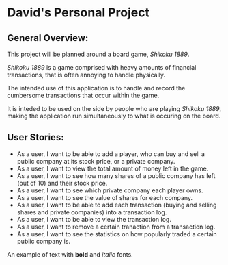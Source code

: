 # David's Personal Project

## General Overview:

This project will be planned around a board game, *Shikoku 1889*.

*Shikoku 1889* is a game comprised with heavy amounts of financial transactions, that is often annoying to handle physically.

The intended use of this application is to handle and record the cumbersome transactions that occur within the game.

It is inteded to be used on the side by people who are playing *Shikoku 1889*, making the application run simultaneously to what is occuring on the board.


## User Stories:

- As a user, I want to be able to add a player, who can buy and sell a public company at its stock price, or a private company.
- As a user, I want to view the total amount of money left in the game.
- As a user, I want to see how many shares of a public company has left (out of 10) and their stock price.
- As a user, I want to see which private company each player owns. 
- As a user, I want to see the value of shares for each company.
- As a user, I want to be able to add each transaction (buying and selling shares and private companies) into a transaction log.
- As a user, I want to be able to view the transaction log.
- As a user, I want to remove a certain tranaction from a transaction log.
- As a user, I want to see the statistics on how popularly traded a certain public company is.









An example of text with **bold** and *italic* fonts.  
